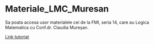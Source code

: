 # Materiale_LMC_Muresan

Sa poata accesa usor materialele cei de la FMI, seria 14, care au Logica Matematica cu Conf.dr. Claudia Mureșan.

[Link tutoriat](https://github.com/mihaid-asm/TutoriatLMC01_24_25)

